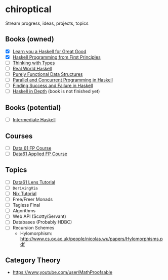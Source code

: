# chiroptical
Stream progress, ideas, projects, topics

## Books (owned)

- [x] [Learn you a Haskell for Great Good](http://learnyouahaskell.com/)
- [x] [Haskell Programming from First Principles](http://haskellbook.com/)
- [ ] [Thinking with Types](https://leanpub.com/thinking-with-types/)
- [ ] [Real World Haskell](http://book.realworldhaskell.org/)
- [ ] [Purely Functional Data Structures](https://www.amazon.com/Purely-Functional-Data-Structures-Okasaki/dp/0521663504)
- [ ] [Parallel and Concurrent Programming in Haskell](https://simonmar.github.io/pages/pcph.html)
- [ ] [Finding Success and Failure in Haskell](https://leanpub.com/finding-success-in-haskell)
- [ ] [Haskell in Depth](https://www.manning.com/books/haskell-in-depth) (book is not finished yet)

## Books (potential)

- [ ] [Intermediate Haskell](https://intermediatehaskell.com/)

## Courses

- [ ] [Data 61 FP Course](https://github.com/data61/fp-course)
- [ ] [Data61 Applied FP Course](https://github.com/qfpl/applied-fp-course)

## Topics

- [ ] [Data61 Lens Tutorial](https://github.com/data61/lets-lens)
- [ ] `DerivingVia`
- [ ] [Nix Tutorial](https://nixos.org/nixos/nix-pills/why-you-should-give-it-a-try.html)
- [ ] Free/Freer Monads
- [ ] Tagless Final
- [ ] Algorithms
- [ ] Web API (Scotty/Servant)
- [ ] Databases (Probably HDBC)
- [ ] Recursion Schemes
  - Hylomorphism: http://www.cs.ox.ac.uk/people/nicolas.wu/papers/Hylomorphisms.pdf

## Category Theory

- https://www.youtube.com/user/MathProofsable
